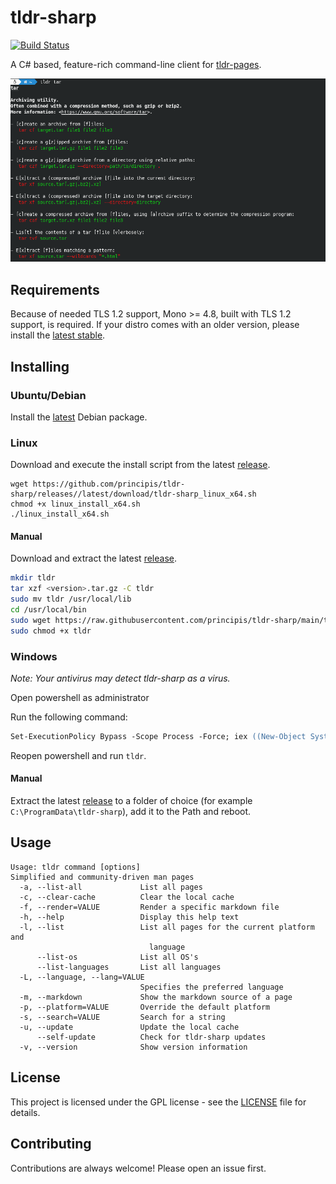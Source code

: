 # tldr-sharp

[![Build Status](https://travis-ci.org/principis/tldr-sharp.svg?branch=main)](https://travis-ci.org/principis/tldr-sharp)

A C# based, feature-rich command-line client for [tldr-pages](https://github.com/tldr-pages/tldr).

![tldr screenshot](screenshot.png)

## Requirements
Because of needed TLS 1.2 support, Mono >= 4.8, built with TLS 1.2 support, is required. If your distro comes with an older version, please install the [latest stable](https://www.mono-project.com/download/stable/).

## Installing

### Ubuntu/Debian

Install the [latest](https://github.com/principis/tldr-sharp/releases) Debian package.

### Linux
Download and execute the install script from the latest [release](https://github.com/principis/tldr-sharp/releases).
```
wget https://github.com/principis/tldr-sharp/releases//latest/download/tldr-sharp_linux_x64.sh
chmod +x linux_install_x64.sh
./linux_install_x64.sh
```

#### Manual
Download and extract the latest [release](https://github.com/principis/tldr-sharp/releases).
```sh
mkdir tldr
tar xzf <version>.tar.gz -C tldr
sudo mv tldr /usr/local/lib
cd /usr/local/bin
sudo wget https://raw.githubusercontent.com/principis/tldr-sharp/main/tldr
sudo chmod +x tldr
```

### Windows
_Note: Your antivirus may detect tldr-sharp as a virus._

Open powershell as administrator

Run the following command:
```ps
Set-ExecutionPolicy Bypass -Scope Process -Force; iex ((New-Object System.Net.WebClient).DownloadString('https://raw.githubusercontent.com/principis/tldr-sharp/main/scripts/windows_install.ps1'))
```
Reopen powershell and run `tldr`.

#### Manual

Extract the latest [release](https://github.com/principis/tldr-sharp/releases) to a folder of choice (for example `C:\ProgramData\tldr-sharp`), add it to the Path and reboot.

## Usage
```
Usage: tldr command [options]
Simplified and community-driven man pages
  -a, --list-all             List all pages
  -c, --clear-cache          Clear the local cache
  -f, --render=VALUE         Render a specific markdown file
  -h, --help                 Display this help text
  -l, --list                 List all pages for the current platform and
                               language
      --list-os              List all OS's
      --list-languages       List all languages
  -L, --language, --lang=VALUE
                             Specifies the preferred language
  -m, --markdown             Show the markdown source of a page
  -p, --platform=VALUE       Override the default platform
  -s, --search=VALUE         Search for a string
  -u, --update               Update the local cache
      --self-update          Check for tldr-sharp updates
  -v, --version              Show version information
```

## License

This project is licensed under the GPL license - see the [LICENSE](LICENSE) file for details.

## Contributing
Contributions are always welcome! Please open an issue first.
